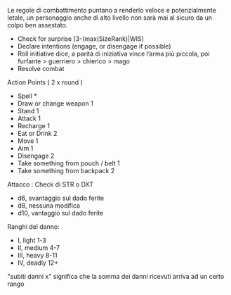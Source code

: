 Le regole di combattimento puntano a renderlo veloce e potenzialmente letale, un personaggio anche di alto livello non sarà mai al sicuro da un colpo ben assestato.


- Check for surprise [3-(max(SizeRank)|WIS]
- Declare intentions (engage, or disengage if possible)
- Roll initiative dice, a parità di iniziativa vince l’arma più piccola,  poi furfante > guerriero > chierico > mago
- Resolve combat 

Action Points ( 2 x round )
- Spell *
- Draw or change weapon 1
- Stand 1
- Attack 1
- Recharge 1
- Eat or Drink 2
- Move 1 
- Aim 1
- Disengage 2
- Take something from pouch / belt 1
- Take something from backpack 2

Attacco : Check di STR o DXT
- d6, svantaggio sul dado ferite
- d8, nessuna modifica
- d10, vantaggio sul dado ferite

Ranghi del danno:
- I, light 1-3
- II, medium 4-7
- III, heavy 8-11
- IV, deadly 12+

"subiti danni x" significa che la somma dei danni ricevuti arriva ad un certo rango